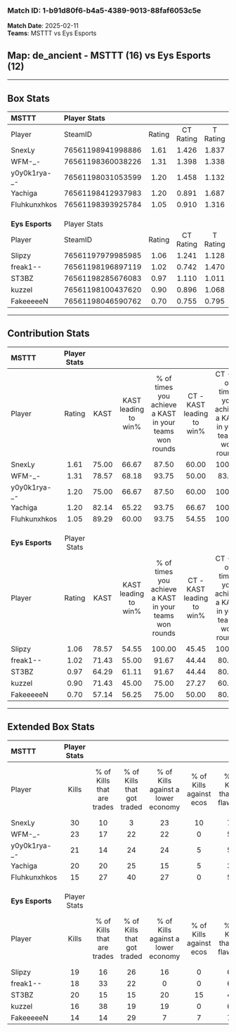 ### Match ID: 1-b91d80f6-b4a5-4389-9013-88faf6053c5e  
**Match Date**: 2025-02-11  
**Teams**: MSTTT vs Eys Esports  

## **Map**: de_ancient - MSTTT (16) vs Eys Esports (12)  
---  

## Box Stats  

| **MSTTT**       | Player Stats      |        |           |          |       |       |       |         |        |      |     |
| :- | :- | :-: | :-: | :-: | :-: | :-: | :-: | :-: | :-: | :-: | :-: |
| Player          | SteamID           | Rating | CT Rating | T Rating | KAST  |  ADR  | Kills | Assists | Deaths | K/D  | HS% |
| SnexLy          | 76561198941998886 |  1.61  |   1.426   |  1.837   | 75.00 | 101.9 |  30   |    3    |   14   | 2.14 | 16  |
| WFM-_-          | 76561198360038226 |  1.31  |   1.398   |  1.338   | 78.57 | 78.1  |  23   |    5    |   16   | 1.44 | 56  |
| y0y0k1rya-_-    | 76561198031053599 |  1.20  |   1.458   |  1.132   | 75.00 | 72.6  |  21   |    5    |   16   | 1.31 | 57  |
| Yachiga         | 76561198412937983 |  1.20  |   0.891   |  1.687   | 82.14 | 92.8  |  20   |    7    |   21   | 0.95 | 75  |
| FIuhkunxhkos    | 76561198393925784 |  1.05  |   0.910   |  1.316   | 89.29 | 65.8  |  15   |   12    |   20   | 0.75 | 60  |
|                 |                   |        |           |          |       |       |       |         |        |      |     |
|                 |                   |        |           |          |       |       |       |         |        |      |     |
|                 |                   |        |           |          |       |       |       |         |        |      |     |
| **Eys Esports** | Player Stats      |        |           |          |       |       |       |         |        |      |     |
| Player          | SteamID           | Rating | CT Rating | T Rating | KAST  |  ADR  | Kills | Assists | Deaths | K/D  | HS% |
| Slipzy          | 76561197979985985 |  1.06  |   1.241   |  1.128   | 78.57 | 58.4  |  19   |    3    |   19   | 1.00 | 26  |
| freak1--        | 76561198196897119 |  1.02  |   0.742   |  1.470   | 71.43 | 84.0  |  18   |    9    |   22   | 0.82 | 66  |
| ST3BZ           | 76561198285676083 |  0.97  |   1.110   |  1.011   | 64.29 | 76.4  |  20   |    4    |   23   | 0.87 | 40  |
| kuzzel          | 76561198100437620 |  0.90  |   0.896   |  1.068   | 71.43 | 65.1  |  16   |    4    |   21   | 0.76 | 43  |
| FakeeeeeN       | 76561198046590762 |  0.70  |   0.755   |  0.795   | 57.14 | 70.2  |  14   |    5    |   24   | 0.58 | 57  |
---  

## Contribution Stats  

| **MSTTT**       | Player Stats |       |                      |                                                        |                           |                                                             |                          |                                                            |
| :- | :-: | :-: | :-: | :-: | :-: | :-: | :-: | :-: |
| Player          |    Rating    | KAST  | KAST leading to win% | % of times you achieve a KAST in your teams won rounds | CT - KAST leading to win% | CT - % of times you achieve a KAST in your teams won rounds | T - KAST leading to win% | T - % of times you achieve a KAST in your teams won rounds |
| SnexLy          |     1.61     | 75.00 |        66.67         |                         87.50                          |           60.00           |                           100.00                            |          72.73           |                           80.00                            |
| WFM-_-          |     1.31     | 78.57 |        68.18         |                         93.75                          |           50.00           |                            83.33                            |          83.33           |                           100.00                           |
| y0y0k1rya-_-    |     1.20     | 75.00 |        66.67         |                         87.50                          |           60.00           |                           100.00                            |          72.73           |                           80.00                            |
| Yachiga         |     1.20     | 82.14 |        65.22         |                         93.75                          |           66.67           |                           100.00                            |          64.29           |                           90.00                            |
| FIuhkunxhkos    |     1.05     | 89.29 |        60.00         |                         93.75                          |           54.55           |                           100.00                            |          64.29           |                           90.00                            |
|                 |              |       |                      |                                                        |                           |                                                             |                          |                                                            |
|                 |              |       |                      |                                                        |                           |                                                             |                          |                                                            |
|                 |              |       |                      |                                                        |                           |                                                             |                          |                                                            |
| **Eys Esports** | Player Stats |       |                      |                                                        |                           |                                                             |                          |                                                            |
| Player          |    Rating    | KAST  | KAST leading to win% | % of times you achieve a KAST in your teams won rounds | CT - KAST leading to win% | CT - % of times you achieve a KAST in your teams won rounds | T - KAST leading to win% | T - % of times you achieve a KAST in your teams won rounds |
| Slipzy          |     1.06     | 78.57 |        54.55         |                         100.00                         |           45.45           |                           100.00                            |          63.64           |                           100.00                           |
| freak1--        |     1.02     | 71.43 |        55.00         |                         91.67                          |           44.44           |                            80.00                            |          63.64           |                           100.00                           |
| ST3BZ           |     0.97     | 64.29 |        61.11         |                         91.67                          |           44.44           |                            80.00                            |          77.78           |                           100.00                           |
| kuzzel          |     0.90     | 71.43 |        45.00         |                         75.00                          |           27.27           |                            60.00                            |          66.67           |                           85.71                            |
| FakeeeeeN       |     0.70     | 57.14 |        56.25         |                         75.00                          |           50.00           |                            80.00                            |          62.50           |                           71.43                            |
---  

## Extended Box Stats  

| **MSTTT**       | Player Stats |                            |                            |                                    |                         |                              |                                 |        |                             |                                     |                          |                               |                            |
| :- | :-: | :-: | :-: | :-: | :-: | :-: | :-: | :-: | :-: | :-: | :-: | :-: | :-: |
| Player          |    Kills     | % of Kills that are trades | % of Kills that got traded | % of Kills against a lower economy | % of Kills against ecos | % of Kills that are flawless | % of Kills that are close duels | Deaths | % of Deaths that get traded | % of Deaths against a lower economy | % of Deaths against ecos | % of Deaths that are flawless | % of Deaths that are close |
| SnexLy          |      30      |             10             |             3              |                 23                 |           10            |              73              |                3                |   14   |             14              |                 14                  |            0             |              79               |             7              |
| WFM-_-          |      23      |             17             |             22             |                 22                 |            0            |              52              |                4                |   16   |             19              |                 13                  |            0             |              63               |             13             |
| y0y0k1rya-_-    |      21      |             14             |             24             |                 24                 |            5            |              57              |               10                |   16   |             25              |                 13                  |            0             |              56               |             6              |
| Yachiga         |      20      |             20             |             25             |                 15                 |            5            |              35              |                5                |   21   |             29              |                 19                  |            5             |              62               |             5              |
| FIuhkunxhkos    |      15      |             27             |             40             |                 27                 |            0            |              53              |               13                |   20   |             20              |                  5                  |            0             |              50               |             0              |
|                 |              |                            |                            |                                    |                         |                              |                                 |        |                             |                                     |                          |                               |                            |
|                 |              |                            |                            |                                    |                         |                              |                                 |        |                             |                                     |                          |                               |                            |
|                 |              |                            |                            |                                    |                         |                              |                                 |        |                             |                                     |                          |                               |                            |
| **Eys Esports** | Player Stats |                            |                            |                                    |                         |                              |                                 |        |                             |                                     |                          |                               |                            |
| Player          |    Kills     | % of Kills that are trades | % of Kills that got traded | % of Kills against a lower economy | % of Kills against ecos | % of Kills that are flawless | % of Kills that are close duels | Deaths | % of Deaths that get traded | % of Deaths against a lower economy | % of Deaths against ecos | % of Deaths that are flawless | % of Deaths that are close |
| Slipzy          |      19      |             16             |             26             |                 16                 |            0            |              63              |                5                |   19   |             32              |                 16                  |            0             |              89               |             0              |
| freak1--        |      18      |             33             |             22             |                 0                  |            0            |              67              |                6                |   22   |             14              |                 14                  |            0             |              50               |             0              |
| ST3BZ           |      20      |             15             |             15             |                 20                 |           15            |              45              |                5                |   23   |             22              |                 13                  |            0             |              52               |             4              |
| kuzzel          |      16      |             38             |             19             |                 19                 |            0            |              63              |                6                |   21   |             19              |                 10                  |            0             |              43               |             10             |
| FakeeeeeN       |      14      |             14             |             29             |                 7                  |            7            |              71              |                7                |   24   |             17              |                 17                  |            4             |              50               |             17             |

